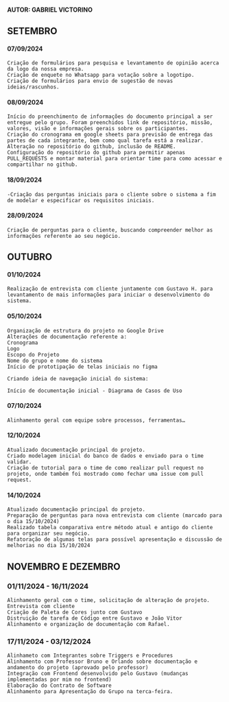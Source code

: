 #### AUTOR: GABRIEL VICTORINO

## SETEMBRO

#### 07/09/2024

    Criação de formulários para pesquisa e levantamento de opinião acerca da logo da nossa empresa.
    Criação de enquete no Whatsapp para votação sobre a logotipo.
    Criação de formulários para envio de sugestão de novas ideias/rascunhos.


#### 08/09/2024

    Início do preenchimento de informações do documento principal a ser entregue pelo grupo. Foram preenchidos link de repositório, missão, valores, visão e informações gerais sobre os participantes.
    Criação do cronograma em google sheets para previsão de entrega das partes de cada integrante, bem como qual tarefa está a realizar.
    Alteração no repositório do github, inclusão de README.
    Configuração do repositório do github para permitir apenas PULL_REQUESTS e montar material para orientar time para como acessar e compartilhar no github.


#### 18/09/2024
    -Criação das perguntas iniciais para o cliente sobre o sistema a fim de modelar e especificar os requisitos iniciais.

#### 28/09/2024
    Criação de perguntas para o cliente, buscando compreender melhor as informações referente ao seu negócio.


## OUTUBRO

#### 01/10/2024
    Realização de entrevista com cliente juntamente com Gustavo H. para levantamento de mais informações para iniciar o desenvolvimento do sistema.

#### 05/10/2024
    Organização de estrutura do projeto no Google Drive
    Alterações de documentação referente a:
    Cronograma
    Logo
    Escopo do Projeto
    Nome do grupo e nome do sistema
    Início de prototipação de telas iniciais no figma

    Criando ideia de navegação inicial do sistema:

    Início de documentação inicial - Diagrama de Casos de Uso


#### 07/10/2024
    Alinhamento geral com equipe sobre processos, ferramentas…



#### 12/10/2024
    Atualizado documentação principal do projeto.
    Criado modelagem inicial do banco de dados e enviado para o time validar.
    Criação de tutorial para o time de como realizar pull request no projeto, onde também foi mostrado como fechar uma issue com pull request.


#### 14/10/2024
    Atualizado documentação principal do projeto.
    Preparação de perguntas para nova entrevista com cliente (marcado para o dia 15/10/2024)
    Realizado tabela comparativa entre método atual e antigo do cliente para organizar seu negócio.
    Refatoração de algumas telas para possível apresentação e discussão de melhorias no dia 15/10/2024

## NOVEMBRO E DEZEMBRO

### 01/11/2024 - 16/11/2024

    Alinhamento geral com o time, solicitação de alteração de projeto.
    Entrevista com cliente
    Criação de Paleta de Cores junto com Gustavo
    Distruição de tarefa de Código entre Gustavo e João Vitor
    Alinhamento e organização de documentação com Rafael.


### 17/11/2024 - 03/12/2024
    Alinhameto com Integrantes sobre Triggers e Procedures
    Alinhamento com Professor Bruno e Orlando sobre documentação e andamento do projeto (aprovado pelo professor)
    Integração com Frontend desenvolvido pelo Gustavo (mudanças implementadas por mim no frontend)
    Elaboração do Contrato de Software
    Alinhamento para Apresentação do Grupo na terca-feira.